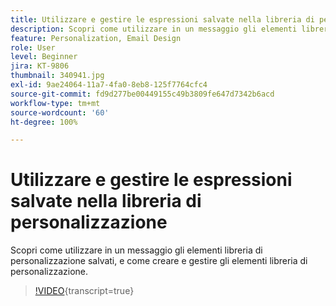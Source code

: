 ```yaml
---
title: Utilizzare e gestire le espressioni salvate nella libreria di personalizzazione
description: Scopri come utilizzare in un messaggio gli elementi libreria di personalizzazione salvati, e come creare e gestire gli elementi libreria di personalizzazione.
feature: Personalization, Email Design
role: User
level: Beginner
jira: KT-9806
thumbnail: 340941.jpg
exl-id: 9ae24064-11a7-4fa0-8eb8-125f7764cfc4
source-git-commit: fd9d277be00449155c49b3809fe647d7342b6acd
workflow-type: tm+mt
source-wordcount: '60'
ht-degree: 100%

---
```


# Utilizzare e gestire le espressioni salvate nella libreria di personalizzazione

Scopri come utilizzare in un messaggio gli elementi libreria di personalizzazione salvati, e come creare e gestire gli elementi libreria di personalizzazione.

>[!VIDEO](https://video.tv.adobe.com/v/344986?quality=12&learn=on&captions=ita){transcript=true}
